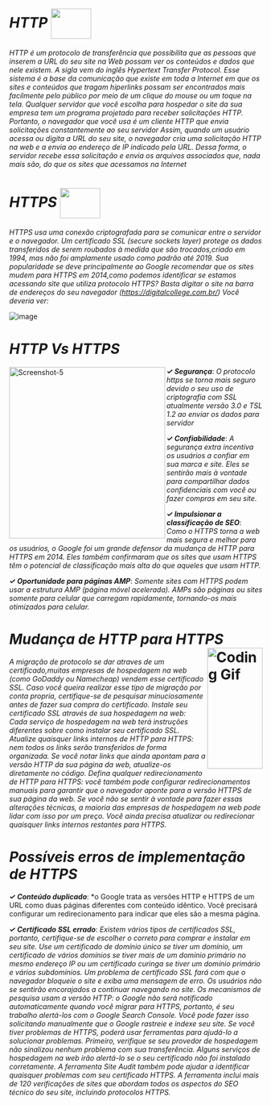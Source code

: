 # *HTTP*     <a href='https://pt.wikipedia.org/wiki/Hypertext_Transfer_Protocol' target='blank'><img src='https://img.freepik.com/fotos-premium/ponto-de-exclamacao_2227-612.jpg?w=340' height="60px" width="80,16px" align="center"  /></a>

*HTTP é um protocolo de transferência que possibilita que as pessoas que inserem a URL do seu site na Web possam ver os conteúdos e dados que nele existem. A sigla vem do inglês Hypertext Transfer Protocol.
Esse sistema é a base da comunicação que existe em toda a Internet em que os sites e conteúdos que tragam hiperlinks possam ser encontrados mais facilmente pelo público por meio de um clique do mouse ou um toque na tela.
Qualquer servidor que você escolha para hospedar o site da sua empresa tem um programa projetado para receber solicitações HTTP. Portanto, o navegador que você usa é um cliente HTTP que envia solicitações constantemente ao seu servidor
Assim, quando um usuário acessa ou digita a URL do seu site, o navegador cria uma solicitação HTTP na web e a envia ao endereço de IP indicado pela URL. Dessa forma, o servidor recebe essa solicitação e envia os arquivos associados que, nada mais são, do que os sites que acessamos na Internet <br/>*

# *HTTPS* <a href='https://pt.wikipedia.org/wiki/Hyper_Text_Transfer_Protocol_Secure' target='blank'><img src='https://retinacomunicacao.com/wp-content/uploads/2017/04/ssl-encryption-icon-png-0.jpg?w=340' height="60px" width="80,16px" align="center"  /></a>
*HTTPS usa uma conexão criptografada para se comunicar entre o servidor e o navegador. Um certificado SSL (secure sockets layer) protege os dados transferidos de serem roubados à medida que são trocados,criado em 1994, mas não foi amplamente usado como padrão até 2019. Sua popularidade se deve principalmente ao Google recomendar que os sites mudem para HTTPS em 2014,como podemos identificar se estamos acessando site que utiliza protocolo HTTPS? 
Basta digitar o site na barra de endereços do seu navegador (https://digitalcollege.com.br/) Você deveria ver:* <br/>

![image](https://user-images.githubusercontent.com/112488985/192115723-a26e301e-20b8-4b2b-a78c-0ae692155654.png)

 # *HTTP Vs HTTPS*  

 <img src='https://user-images.githubusercontent.com/112488985/192115555-e1ac9836-c5eb-4962-9ed5-5be5a981c098.png' height="340px" width="310,16px" align="left" alt='Screenshot-5'/></a>
 *__✓ Segurança__*: *O protocolo https se torna mais seguro devido o seu uso de criptografia com SSL atualmente versão 3.0 e TSL 1.2  ao enviar os dados para servidor* 

 *__✓ Confiabilidade__*: *A segurança extra incentiva os usuários a confiar em sua marca e site. Eles se sentirão mais à vontade para compartilhar dados confidenciais com você ou fazer compras em seu site.*

 *__✓ Impulsionar a classificação de SEO__*: *Como o HTTPS torna a web mais segura e melhor para os usuários, o Google foi um grande defensor da mudança de HTTP para HTTPS em 2014. Eles também confirmaram que os sites que usam HTTPS têm o potencial de classificação mais alta do que aqueles que usam HTTP.*
 
*__✓ Oportunidade para páginas AMP__*: *Somente sites com HTTPS podem usar a estrutura AMP (página móvel acelerada). AMPs são páginas ou sites somente para celular que carregam rapidamente, tornando-os mais otimizados para celular.* 

# *Mudança de HTTP para HTTPS* <img alt="Coding Gif" src="https://agencianet.net.br/arquivos/41065758760d622b86871c_o_que_e_ssl.gif" height="240px" width="110,16px" align="right" alt='Screenshot-5'/></a>

 
*A migração de protocolo se dar atraves de um certificado,muitas empresas de hospedagem na web (como GoDaddy ou Namecheap) vendem esse certificado SSL. Caso você queira realizar esse tipo de migração por conta propria, certifique-se de pesquisar minuciosamente antes de fazer sua compra do certificado. 
Instale seu certificado SSL através de sua hospedagem na web: Cada serviço de hospedagem na web terá instruções diferentes sobre como instalar seu certificado SSL. 
Atualize quaisquer links internos de HTTP para HTTPS: nem todos os links serão transferidos de forma organizada. Se você notar links que ainda apontam para a versão HTTP da sua página da web, atualize-os diretamente no código.
Defina qualquer redirecionamento de HTTP para HTTPS: você também pode configurar redirecionamentos manuais para garantir que o navegador aponte para a versão HTTPS de sua página da web.
Se você não se sentir à vontade para fazer essas alterações técnicas, a maioria das empresas de hospedagem na web pode lidar com isso por um preço. Você ainda precisa atualizar ou redirecionar quaisquer links internos restantes para HTTPS.*


# *Possíveis erros de implementação de HTTPS* <br/>

*__✓ Conteúdo duplicado__*: *o Google trata as versões HTTP e HTTPS de um URL como duas páginas diferentes com conteúdo idêntico. Você precisará configurar um redirecionamento para indicar que eles são a mesma página. 

*__✓ Certificado SSL errado__*: *Existem vários tipos de certificados SSL, portanto, certifique-se de escolher o correto para comprar e instalar em seu site. Use um certificado de domínio único se tiver um domínio, um certificado de vários domínios se tiver mais de um domínio primário no mesmo endereço IP ou um certificado curinga se tiver um domínio primário e vários subdomínios. 
Um problema de certificado SSL fará com que o navegador bloqueie o site e exiba uma mensagem de erro. Os usuários não se sentirão encorajados a continuar navegando no site. 
Os mecanismos de pesquisa usam a versão HTTP: o Google não será notificado automaticamente quando você migrar para HTTPS, portanto, é seu trabalho alertá-los com o Google Search Console. Você pode fazer isso solicitando manualmente que o Google rastreie e indexe seu site. 
Se você tiver problemas de HTTPS, poderá usar ferramentas para ajudá-lo a solucionar problemas. Primeiro, verifique se seu provedor de hospedagem não sinalizou nenhum problema com sua transferência. Alguns serviços de hospedagem na web irão alertá-lo se o seu certificado não foi instalado corretamente. 
A ferramenta Site Audit também pode ajudar a identificar quaisquer problemas com seu certificado HTTPS. A ferramenta inclui mais de 120 verificações de sites que abordam todos os aspectos do SEO técnico do seu site, incluindo protocolos HTTPS.*

